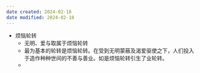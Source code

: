 ```yaml
---
date created: 2024-02-18
date modified: 2024-02-18
---
```

- 烦恼轮转
    - 无明、爱与取属于烦恼轮转
    - 最为基本的轮转是烦恼轮转。在受到无明蒙蔽及渴爱驱使之下，人们投入于造作种种世间的不善与善业。如是烦恼轮转引生了业轮转。
    - 
